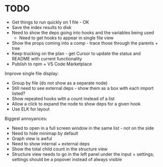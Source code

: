 # TODO

- Get things to run quickly on 1 file - OK
- Save the index results to disk
- Need to show the deps going into hooks and the variables being used
  - Need to get hooks to appear in single file view
- Show the props coming into a comp - trace those through the parents + tree
- Keep trucking on the plan - get Cursor to update the status and README with current functionality
- Publish to npm + VS Code Marketplace

Improve single file display:

- Group by file (do not show as a separate node)
- Still need to see external deps - show them as a box with each import listed?
- Show repeated hooks with a count instead of a list
- Allow a click to expand the node to show deps for a given hook
- Use ELK for layout

Biggest annoyances:

- Need to open in a full screen window in the same list - not on the side
- Need to hide minimap by default
- Graph view is awful
- Need to show internal + external deps
- Show the total child count in the structure view
- Structure view needs to go in the left panel under the input + settings; settings should be a popover instead of always visible
